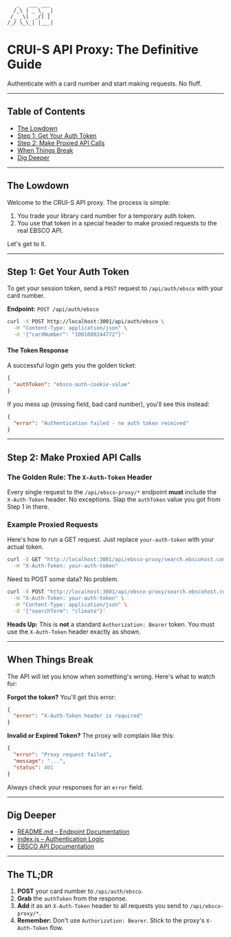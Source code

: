


       _   ___ ___ 
      /_\ | _ \_ _|
     /_ _\|  _/| | 
    /_/ \_\_| |___|


# CRUI-S API Proxy: The Definitive Guide

Authenticate with a card number and start making requests. No fluff.

---

## Table of Contents

- [The Lowdown](#the-lowdown)
- [Step 1: Get Your Auth Token](#step-1-get-your-auth-token)
- [Step 2: Make Proxied API Calls](#step-2-make-proxied-api-calls)
- [When Things Break](#when-things-break)
- [Dig Deeper](#dig-deeper)

---

## The Lowdown

Welcome to the CRUI-S API proxy. The process is simple:

1.  You trade your library card number for a temporary auth token.
2.  You use that token in a special header to make proxied requests to the real EBSCO API.

Let's get to it.

---

## Step 1: Get Your Auth Token

To get your session token, send a `POST` request to `/api/auth/ebsco` with your card number.

**Endpoint:** `POST /api/auth/ebsco`

```bash
curl -X POST http://localhost:3001/api/auth/ebsco \
  -H "Content-Type: application/json" \
  -d '{"cardNumber": "1001600244772"}'
```

#### The Token Response

A successful login gets you the golden ticket:

```json
{
  "authToken": "ebsco-auth-cookie-value"
}
```

If you mess up (missing field, bad card number), you'll see this instead:

```json
{
  "error": "Authentication failed - no auth token received"
}
```

---

## Step 2: Make Proxied API Calls

### The Golden Rule: The `X-Auth-Token` Header

Every single request to the `/api/ebsco-proxy/*` endpoint **must** include the `X-Auth-Token` header. No exceptions. Slap the `authToken` value you got from Step 1 in there.

### Example Proxied Requests

Here's how to run a GET request. Just replace `your-auth-token` with your actual token.

```bash
curl -X GET "http://localhost:3001/api/ebsco-proxy/search.ebscohost.com/api/v1/search?query=history" \
  -H "X-Auth-Token: your-auth-token"
```

Need to POST some data? No problem.

```bash
curl -X POST "http://localhost:3001/api/ebsco-proxy/search.ebscohost.com/api/v1/search" \
  -H "X-Auth-Token: your-auth-token" \
  -H "Content-Type: application/json" \
  -d '{"searchTerm": "climate"}'
```

**Heads Up:** This is **not** a standard `Authorization: Bearer` token. You must use the `X-Auth-Token` header exactly as shown.

---

## When Things Break

The API will let you know when something's wrong. Here's what to watch for:

**Forgot the token?** You'll get this error:

```json
{
  "error": "X-Auth-Token header is required"
}
```

**Invalid or Expired Token?** The proxy will complain like this:

```json
{
  "error": "Proxy request failed",
  "message": "...",
  "status": 401
}
```

Always check your responses for an `error` field.

---

## Dig Deeper

- [README.md – Endpoint Documentation](https://github.com/lucron9090/cruis-api/blob/main/README.md)
- [index.js – Authentication Logic](https://github.com/lucron9090/cruis-api/blob/main/index.js)
- [EBSCO API Documentation](https://developer.ebsco.com/)

---

## The TL;DR

1.  **POST** your card number to `/api/auth/ebsco`.
2.  **Grab** the `authToken` from the response.
3.  **Add** it as an `X-Auth-Token` header to all requests you send to `/api/ebsco-proxy/*`.
4.  **Remember:** Don't use `Authorization: Bearer`. Stick to the proxy's `X-Auth-Token` flow.
